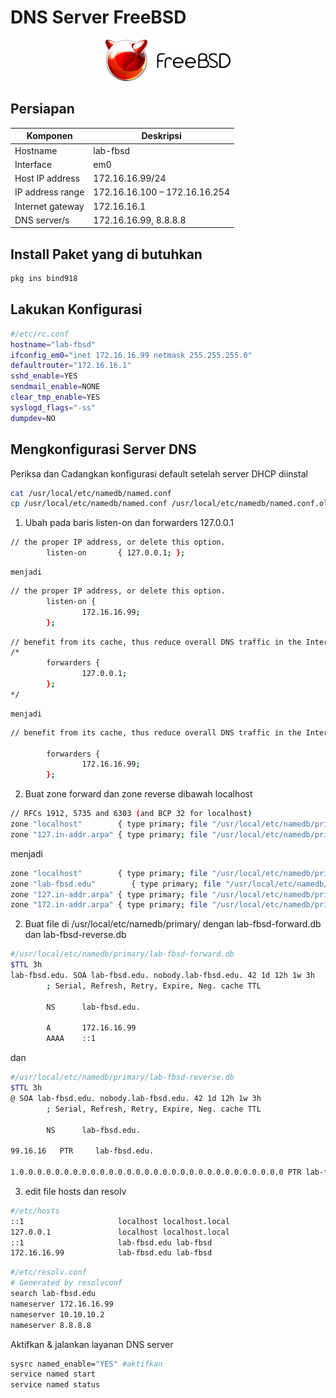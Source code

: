 # DNS Server FreeBSD
<p align="center">
<img src="./../assets/images/logo.png" alt="Logo" style="width:200px;"/>
</p>

## Persiapan
| Komponen | Deskripsi |
| - | - |
| Hostname | lab-fbsd |
| Interface | em0 |
| Host IP address | 172.16.16.99/24 |
| IP address range | 172.16.16.100 – 172.16.16.254 |
| Internet gateway | 172.16.16.1 |
| DNS server/s | 172.16.16.99, 8.8.8.8 |

## Install Paket yang di butuhkan
```sh
pkg ins bind918
```
## Lakukan Konfigurasi
```sh term
#/etc/rc.conf
hostname="lab-fbsd"
ifconfig_em0="inet 172.16.16.99 netmask 255.255.255.0"
defaultrouter="172.16.16.1"
sshd_enable=YES
sendmail_enable=NONE
clear_tmp_enable=YES
syslogd_flags="-ss"
dumpdev=NO
```
## Mengkonfigurasi Server DNS
Periksa dan Cadangkan konfigurasi default setelah server DHCP diinstal
```sh file
cat /usr/local/etc/namedb/named.conf
cp /usr/local/etc/namedb/named.conf /usr/local/etc/namedb/named.conf.old
```
1. Ubah pada baris listen-on dan forwarders 127.0.0.1
```sh file
// the proper IP address, or delete this option.
        listen-on       { 127.0.0.1; };
```
    menjadi 
```sh file
// the proper IP address, or delete this option.
        listen-on {
                172.16.16.99;
        };
```
```sh file
// benefit from its cache, thus reduce overall DNS traffic in the Internet.
/*
        forwarders {
                127.0.0.1;
        };
*/
```
    menjadi
```sh file
// benefit from its cache, thus reduce overall DNS traffic in the Internet.

        forwarders {
                172.16.16.99;
        };

```
2. Buat zone forward dan zone reverse dibawah localhost
```sh file
// RFCs 1912, 5735 and 6303 (and BCP 32 for localhost)
zone "localhost"        { type primary; file "/usr/local/etc/namedb/primary/localhost-forward.db"; 
zone "127.in-addr.arpa" { type primary; file "/usr/local/etc/namedb/primary/localhost-reverse.db";
```
menjadi
```sh file
zone "localhost"        { type primary; file "/usr/local/etc/namedb/primary/localhost-forward.db"; };
zone "lab-fbsd.edu"        { type primary; file "/usr/local/etc/namedb/primary/lab-fbsd-forward.db"; };
zone "127.in-addr.arpa" { type primary; file "/usr/local/etc/namedb/primary/localhost-reverse.db"; };
zone "172.in-addr.arpa" { type primary; file "/usr/local/etc/namedb/primary/lab-fbsd-reverse.db"; };
```
2. Buat file di /usr/local/etc/namedb/primary/ dengan lab-fbsd-forward.db dan lab-fbsd-reverse.db
```sh file 
#/usr/local/etc/namedb/primary/lab-fbsd-forward.db
$TTL 3h
lab-fbsd.edu. SOA lab-fbsd.edu. nobody.lab-fbsd.edu. 42 1d 12h 1w 3h
        ; Serial, Refresh, Retry, Expire, Neg. cache TTL

        NS      lab-fbsd.edu.

        A       172.16.16.99
        AAAA    ::1
```
dan
```sh file
#/usr/local/etc/namedb/primary/lab-fbsd-reverse.db
$TTL 3h
@ SOA lab-fbsd.edu. nobody.lab-fbsd.edu. 42 1d 12h 1w 3h
        ; Serial, Refresh, Retry, Expire, Neg. cache TTL

        NS      lab-fbsd.edu.

99.16.16   PTR     lab-fbsd.edu.

1.0.0.0.0.0.0.0.0.0.0.0.0.0.0.0.0.0.0.0.0.0.0.0.0.0.0.0.0.0.0 PTR lab-fbsd.edu.
```
3. edit file hosts dan resolv
```sh file
#/etc/hosts
::1                     localhost localhost.local
127.0.0.1               localhost localhost.local
::1                     lab-fbsd.edu lab-fbsd
172.16.16.99            lab-fbsd.edu lab-fbsd
```
```sh file
#/etc/resolv.conf
# Generated by resolvconf
search lab-fbsd.edu
nameserver 172.16.16.99
nameserver 10.10.10.2
nameserver 8.8.8.8
```
Aktifkan & jalankan layanan DNS server
``` sh file
sysrc named_enable="YES" #aktifkan
service named start
service named status
```


